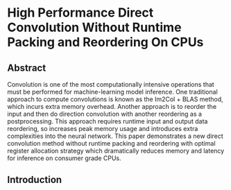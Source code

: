 # High Performance Direct Convolution Without Runtime Packing and Reordering On CPUs

## Abstract

Convolution is one of the most computationally intensive operations that must be performed for machine-learning model inference. One traditional approach to compute convolutions is known as the Im2Col + BLAS method, which incurs extra memory overhead. Another approach is to reorder the input and then do direction convolution with another reordering as a postprocessing. This approach requires runtime input and output data reordering, so increases peak memory usage and introduces extra complexities into the neural network. This paper demonstrates a new direct convolution method without runtime packing and reordering with optimal register allocation strategy which dramatically reduces memory and latency for inference on consumer grade CPUs.

## Introduction
